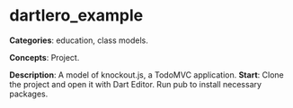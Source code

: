 # dartlero_example

**Categories**: education, class models.

**Concepts**: Project.

**Description**:
A model of knockout.js, a TodoMVC application.
**Start**:
Clone the project and open it with Dart Editor. 
Run pub to install necessary packages. 


